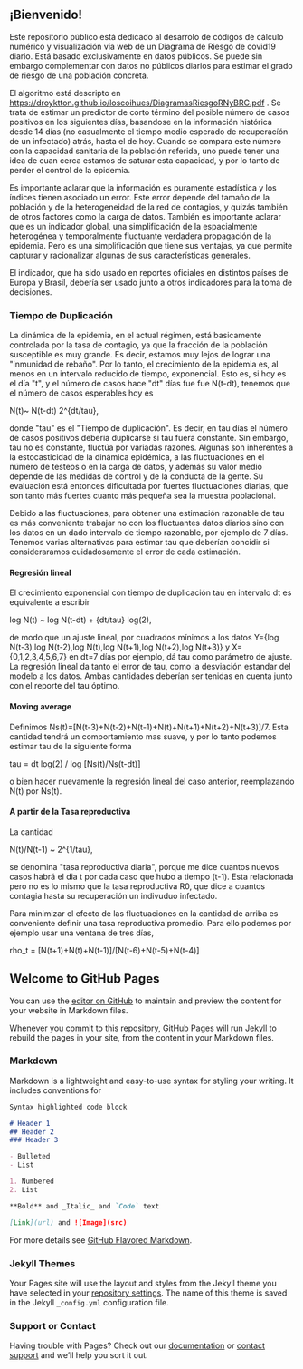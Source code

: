 ## ¡Bienvenido!

Este repositorio público está dedicado al desarrolo de códigos de cálculo numérico y visualización vía web de un Diagrama de Riesgo de covid19 diario. Está basado exclusivamente en datos públicos. Se puede sin embargo complementar con datos no públicos diarios para estimar el grado de riesgo de una población concreta. 

El algoritmo está descripto en https://droyktton.github.io/loscoihues/DiagramasRiesgoRNyBRC.pdf .
Se trata de estimar un predictor de corto término del posible número de casos positivos en los siguientes días, basandose en la información histórica desde 14 días (no casualmente el tiempo medio esperado de recuperacíón de un infectado) atrás, hasta el de hoy. Cuando se compara este número con la capacidad sanitaria de la población referida, uno puede tener una idea de cuan cerca estamos de saturar esta capacidad, y por lo tanto de perder el control de la epidemia.

Es importante aclarar que la información es puramente estadística y los índices tienen asociado un error. Este error depende del tamaño de la población y de la heterogeneidad de la red de contagios, y quizás también de otros factores como la carga de datos. También es importante aclarar que es un indicador global, una simplificación de la espacialmente heterogénea y temporalmente fluctuante verdadera propagación de la epidemia. Pero es una simplificación que tiene sus ventajas, ya que permite capturar y racionalizar algunas de sus características generales.

El indicador, que ha sido usado en reportes oficiales en distintos países de Europa y Brasil, debería ser usado junto a otros indicadores para la toma de decisiones.

### Tiempo de Duplicación

La dinámica de la epidemia, en el actual régimen, está basicamente controlada por la tasa de contagio, ya que la fracción de la población susceptible es muy grande. Es decir, estamos muy lejos de lograr una "inmunidad de rebaño". Por lo tanto, el crecimiento de la epidemia es, al menos en un intervalo reducido de tiempo, exponencial. Esto es, si hoy es el día "t", y el número de casos hace "dt" días fue fue N(t-dt), tenemos que el número de casos esperables hoy es 

N(t)~ N(t-dt) 2^{dt/tau}, 

donde "tau" es el "Tiempo de duplicación". Es decir, en tau días el número de casos positivos debería duplicarse si tau fuera constante. Sin embargo, tau no es constante, fluctúa por variadas razones. Algunas son inherentes a la estocasticidad de la dinámica epidémica, a las fluctuaciones en el número de testeos o en la carga de datos, y además su valor medio depende de las medidas de control y de la conducta de la gente. Su evaluación está entonces dificultada por fuertes fluctuaciones diarias, que son tanto más fuertes cuanto más pequeña sea la muestra poblacional.

Debido a las fluctuaciones, para obtener una estimación razonable de tau es más conveniente trabajar no con los fluctuantes datos diarios sino con los datos en un dado intervalo de tiempo razonable, por ejemplo de 7 días. Tenemos varias alternativas para estimar tau que deberían concidir si consideraramos cuidadosamente el error de cada estimación. 

#### Regresión lineal
El crecimiento exponencial con tiempo de duplicación tau en intervalo dt es equivalente a escribir

log N(t) ~ log N(t-dt) + {dt/tau} log(2), 

de modo que un ajuste lineal, por cuadrados mínimos a los datos Y={log N(t-3),log N(t-2),log N(t),log N(t+1),log N(t+2),log N(t+3)} y X={0,1,2,3,4,5,6,7} en dt=7 días por ejemplo, dá tau como parámetro de ajuste. La regresión lineal da tanto el error de tau, como la desviación estandar del modelo a los datos. Ambas cantidades deberían ser tenidas en cuenta junto con el reporte del tau óptimo.

#### Moving average

Definimos Ns(t)=[N(t-3)+N(t-2)+N(t-1)+N(t)+N(t+1)+N(t+2)+N(t+3)]/7. Esta cantidad tendrá un comportamiento mas suave, y por lo tanto podemos estimar tau de la siguiente forma

tau = dt log(2) / log [Ns(t)/Ns(t-dt)]  

o bien hacer nuevamente la regresión lineal del caso anterior, reemplazando N(t) por Ns(t).

#### A partir de la Tasa reproductiva  

La cantidad

N(t)/N(t-1) ~ 2^{1/tau}, 

se denomina "tasa reproductiva diaria", porque me dice cuantos nuevos casos habrá el dia t por cada caso que hubo a tiempo (t-1). Esta relacionada pero no es lo mismo que la tasa reproductiva R0, que dice a cuantos contagia hasta su recuperación un indivuduo infectado.

Para minimizar el efecto de las fluctuaciones en la cantidad de arriba es conveniente definir una tasa reproductiva promedio. Para ello podemos por ejemplo usar una ventana de tres días, 

rho_t = [N(t+1)+N(t)+N(t-1)]/[N(t-6)+N(t-5)+N(t-4)] 





## Welcome to GitHub Pages

You can use the [editor on GitHub](https://github.com/droyktton/loscoihues/edit/master/README.md) to maintain and preview the content for your website in Markdown files.

Whenever you commit to this repository, GitHub Pages will run [Jekyll](https://jekyllrb.com/) to rebuild the pages in your site, from the content in your Markdown files.

### Markdown

Markdown is a lightweight and easy-to-use syntax for styling your writing. It includes conventions for

```markdown
Syntax highlighted code block

# Header 1
## Header 2
### Header 3

- Bulleted
- List

1. Numbered
2. List

**Bold** and _Italic_ and `Code` text

[Link](url) and ![Image](src)
```

For more details see [GitHub Flavored Markdown](https://guides.github.com/features/mastering-markdown/).

### Jekyll Themes

Your Pages site will use the layout and styles from the Jekyll theme you have selected in your [repository settings](https://github.com/droyktton/loscoihues/settings). The name of this theme is saved in the Jekyll `_config.yml` configuration file.

### Support or Contact

Having trouble with Pages? Check out our [documentation](https://help.github.com/categories/github-pages-basics/) or [contact support](https://github.com/contact) and we’ll help you sort it out.

